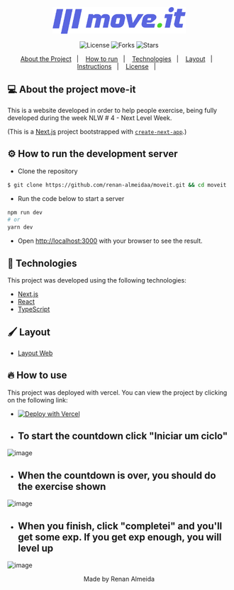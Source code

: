 <p align="center">
  <a href="https://moveittttt.vercel.app/">
    <img width="300" src="https://raw.githubusercontent.com/renan-almeidaa/moveit/master/public/logo-full.svg">
  </a>
</p>
<p align="center">
  <img  src="https://img.shields.io/github/license/renan-almeidaa/moveit" alt="License">

  <img src="https://img.shields.io/github/forks/renan-almeidaa/moveit" alt="Forks">     

  <img src="https://img.shields.io/github/stars/renan-almeidaa/moveit" alt="Stars">
</p>

<p align="center">
  <a href="#-About the Project move-it">About the Project</a>&nbsp;&nbsp;&nbsp;|&nbsp;&nbsp;&nbsp;
  <a href="#-How">How to run</a>&nbsp;&nbsp;&nbsp;|&nbsp;&nbsp;&nbsp;
  <a href="#-Technologies">Technologies</a>&nbsp;&nbsp;&nbsp;|&nbsp;&nbsp;&nbsp;
  <a href="#-Layout">Layout</a>&nbsp;&nbsp;&nbsp;|&nbsp;&nbsp;&nbsp;
  <a href="#-Howtouse">Instructions</a>&nbsp;&nbsp;&nbsp;|&nbsp;&nbsp;&nbsp;
  <a href="#-License">License</a>&nbsp;&nbsp;&nbsp;|&nbsp;&nbsp;&nbsp;
</p>

## 💻 About the project move-it
  
  This is a website developed in order to help people exercise, being fully developed during the week NLW # 4 - Next Level Week.
  
  (This is a [Next.js](https://nextjs.org/) project bootstrapped with [`create-next-app`](https://github.com/vercel/next.js/tree/canary/packages/create-next-app).)


## ⚙️ How to run the development server


- Clone the repository

```bash
$ git clone https://github.com/renan-almeidaa/moveit.git && cd moveit
```

- Run the code below to start a server

```bash
npm run dev
# or
yarn dev
```
  
- Open [http://localhost:3000](http://localhost:3000) with your browser to see the result.

## 🚀 Technologies

This project was developed using the following technologies:

- [Next.js](https://nextjs.org/)
- [React](https://reactjs.org)
- [TypeScript](https://www.typescriptlang.org/)

## 🖌️ Layout

- [Layout Web](https://www.figma.com/file/ge20pu3ofMOKoliUyKx1Nl/Move.it-1.0) 

## 🔥 How to use
  This project was deployed with vercel.
  You can view the project by clicking on the following link: 
- [![Deploy with Vercel](https://vercel.com/button)](https://moveittttt.vercel.app/)
  
- <h2> To start the countdown click "Iniciar um ciclo" </h2>
  
![image](https://user-images.githubusercontent.com/62446486/113217585-815a0280-9254-11eb-8035-b208b0727541.png)

- <h2>When the countdown is over, you should do the exercise shown </h2>
 
 ![image](https://user-images.githubusercontent.com/62446486/113217837-deee4f00-9254-11eb-99c2-2bb3ed59111a.png)
 
- <h2> When you finish, click "completei" and you'll get some exp. If you get exp enough, you will level up </h2>
 
 ![image](https://user-images.githubusercontent.com/62446486/113218070-460c0380-9255-11eb-842a-46b7f02e84f3.png)



<p align="center">Made by Renan Almeida</p>

